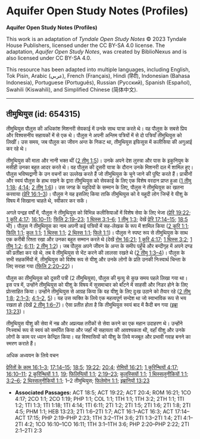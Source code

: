 # Aquifer Open Study Notes (Profiles)

**Aquifer Open Study Notes (Profiles)**

This work is an adaptation of *Tyndale Open Study Notes* © 2023 Tyndale House Publishers, licensed under the CC BY\-SA 4\.0 license. The adaptation, *Aquifer Open Study Notes*, was created by BiblioNexus and is also licensed under CC BY\-SA 4\.0\.

This resource has been adapted into multiple languages, including English, Tok Pisin, Arabic (عربي), French (Français), Hindi (हिंदी), Indonesian (Bahasa Indonesia), Portuguese (Português), Russian (Русский), Spanish (Español), Swahili (Kiswahili), and Simplified Chinese (简体中文).



--------------------------------

## तीमुथियुस (id: 654315)

तीमुथियुस पौलुस की अधिकांश मिशनरी सेवकाई में उनके साथ यात्रा करते थे। वह पौलुस के सबसे प्रिय और विश्वसनीय सहायकों में से एक थे। पौलुस ने अपनी अन्तिम पत्रियों में से दो पत्रियाँ तीमुथियुस को लिखीं। उस समय, जब पौलुस का जीवन अन्त के निकट था, तीमुथियुस इफिसुस में कलीसिया की अगुआई कर रहे थे।

तीमुथियुस की माता और नानी भक्त थीं ([2 तीमु 1:5](https://ref.ly/2Tim1:5))। उनके अपने देश लुस्त्रा और पास के इकुनियुम के मसीही उनका बहुत आदर करते थे। वह पौलुस की दूसरी यात्रा के दौरान उनके मिशनरी दल में शामिल हुए। पौलुस भविष्यद्वाणी के उन वचनों का उल्लेख करते हैं जो तीमुथियुस के चुने जाने की पुष्टि करते हैं। प्राचीनों और स्वयं पौलुस के हाथ रखने के द्वारा तीमुथियुस को सेवकाई के लिए एक विशेष वरदान प्राप्त हुआ ([1 तीमु 1:18](https://ref.ly/1Tim1:18); [4:14](https://ref.ly/1Tim4:14); [2 तीमु 1:6](https://ref.ly/2Tim1:6))। उस जगह के यहूदियों के सम्मान के लिए, पौलुस ने तीमुथियुस का खतना करवाया ([प्रेरि 16:1–3](https://ref.ly/Acts16:1-Acts16:3))। पौलुस ने यह इसलिए किया ताकि तीमुथियुस को वे यहूदी लोग जिन्हें वे यीशु के विषय में सिखाना चाहते थे, स्वीकार कर सकें।

अगले पन्द्रह वर्षों में, पौलुस ने तीमुथियुस को विभिन्न कलीसियाओं में विशेष सेवा के लिए भेजा ([प्रेरि 19:22](https://ref.ly/Acts19:22); [1 कुरि 4:17](https://ref.ly/1Cor4:17); [16:10–11](https://ref.ly/1Cor16:10-1Cor16:11); [फिलि 2:19–23](https://ref.ly/Phil2:19-Phil2:23); [1 थिस्स 3:1–6](https://ref.ly/1Thess3:1-1Thess3:6); [1 तीमु 1:3](https://ref.ly/1Tim1:3); देखें [प्रेरि 17:14–15](https://ref.ly/Acts17:14-Acts17:15); [18:5](https://ref.ly/Acts18:5) भी)। पौलुस ने तीमुथियुस का नाम अपनी कई पत्रियों में सह\-लेखक के रूप में शामिल किया ([2 कुरि 1:1](https://ref.ly/2Cor1:1); [फिलि 1:1](https://ref.ly/Phil1:1); [कुल 1:1](https://ref.ly/Col1:1); [1 थिस्स 1:1](https://ref.ly/1Thess1:1); [2 थिस्स 1:1](https://ref.ly/2Thess1:1); [फिले 1:1](https://ref.ly/Phlm1:1))। पौलुस ने स्पष्ट रूप से तीमुथियुस के साथ एक करीबी रिश्ता रखा और उनका बहुत सम्मान करते थे (देखें [रोम 16:21](https://ref.ly/Rom16:21); [1 कुरि 4:17](https://ref.ly/1Cor4:17); [1 थिस्स 3:2](https://ref.ly/1Thess3:2); [1 तीमु 1:2](https://ref.ly/1Tim1:2); [6:11](https://ref.ly/1Tim6:11); [2 तीमु 1:2](https://ref.ly/2Tim1:2))। जब पौलुस अपने जीवन के अन्त के समीप पहुँचे और बन्दीगृह में अपने दण्ड की प्रतीक्षा कर रहे थे, तब वे तीमुथियुस से भेंट करने की लालसा रखते थे ([2 तीमु 1:3–4](https://ref.ly/2Tim1:3-2Tim1:4))। पौलुस के सभी सहकर्मियों में, तीमुथियुस को विशेष रूप से यीशु और उनके लोगों के प्रति उनकी निःस्वार्थ चिन्ता के लिए सराहा गया ([फिलि 2:20–22](https://ref.ly/Phil2:20-Phil2:22))।

पौलुस का तीमुथियुस को दूसरी पत्री (2 तीमुथियुस), पौलुस की मृत्यु से कुछ समय पहले लिखा गया था। इस पत्र में, उन्होंने तीमुथियुस को यीशु के विषय में सुसमाचार को बाँटने में साहसी और निडर होने के लिए प्रोत्साहित किया। उन्होंने तीमुथियुस से आग्रह किया कि वह यीशु के लिए दुःख उठाने को तैयार रहे ([2 तीमु 1:8](https://ref.ly/2Tim1:8); [2:1–3](https://ref.ly/2Tim2:1-2Tim2:3); [4:1–2](https://ref.ly/2Tim4:1-2Tim4:2), [5](https://ref.ly/2Tim4:5))। यह उस व्यक्ति के लिये एक महत्वपूर्ण सन्देश था जो स्वाभाविक रूप से भय रखता हो (देखें [2 तीमु 1:6–7](https://ref.ly/2Tim1:6-2Tim1:7))। ऐसा प्रतीत होता है कि तीमुथियुस स्वयं बाद में कैदी बन गया ([इब्रा 13:23](https://ref.ly/Heb13:23))।

तीमुथियुस यीशु की सेवा में नम्र और अप्रत्यक्ष तरीकों से सेवा करने का एक महान उदाहरण थे। उन्होंने निःस्वार्थ रूप से स्वयं को समर्पित किया और जहाँ भी सहायता की आवश्यकता थी, वहाँ यीशु और उनके लोगों के काम पर ध्यान केन्द्रित किया। वह विश्वासियों को यीशु के लिये मजबूत और प्रभावी गवाह बनने का स्मरण कराते हैं।

अधिक अध्ययन के लिये वचन

[प्रेरितों के काम 16:1–3](https://ref.ly/Acts16:1-Acts16:3); [17:14–15](https://ref.ly/Acts17:14-Acts17:15); [18:5](https://ref.ly/Acts18:5); [19:22](https://ref.ly/Acts19:22); [20:4](https://ref.ly/Acts20:4); [रोमियों 16:21](https://ref.ly/Rom16:21); [1 कुरिन्थियों 4:17](https://ref.ly/1Cor4:17); [16:10–11](https://ref.ly/1Cor16:10-1Cor16:11); [2 कुरिन्थियों 1:1](https://ref.ly/2Cor1:1), [19](https://ref.ly/2Cor1:19); [फिलिप्पियों 1:1](https://ref.ly/Phil1:1); [2:19–23](https://ref.ly/Phil2:19-Phil2:23); [कुलुस्सियों 1:1](https://ref.ly/Col1:1); [1 थिस्सलुनीकियों 1:1](https://ref.ly/1Thess1:1); [3:2–6](https://ref.ly/1Thess3:2-1Thess3:6); [2 थिस्सलुनीकियों 1:1](https://ref.ly/2Thess1:1); 1–2 तीमुथियुस; [फिलेमोन 1:1](https://ref.ly/Phlm1:1); [इब्रानियों 13:23](https://ref.ly/Heb13:23)

* **Associated Passages:** ACT 18:5; ACT 19:22; ACT 20:4; ROM 16:21; 1CO 4:17; 2CO 1:1; 2CO 1:19; PHP 1:1; COL 1:1; 1TH 1:1; 1TH 3:2; 2TH 1:1; 1TI 1:2; 1TI 1:3; 1TI 1:18; 1TI 4:14; 1TI 6:11; 2TI 1:2; 2TI 1:5; 2TI 1:6; 2TI 1:8; 2TI 4:5; PHM 1:1; HEB 13:23; 2TI 1:6–2TI 1:7; ACT 16:1–ACT 16:3; ACT 17:14–ACT 17:15; PHP 2:19–PHP 2:23; 1TH 3:2–1TH 3:6; 2TI 1:3–2TI 1:4; 2TI 4:1–2TI 4:2; 1CO 16:10–1CO 16:11; 1TH 3:1–1TH 3:6; PHP 2:20–PHP 2:22; 2TI 2:1–2TI 2:3

